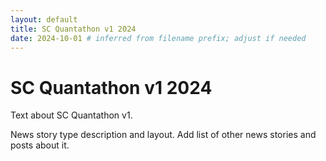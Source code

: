 ```yaml
---
layout: default
title: SC Quantathon v1 2024
date: 2024-10-01 # inferred from filename prefix; adjust if needed
---
```


<main>
  <h1>SC Quantathon v1 2024</h1>
</main>

<section>
  <p>
    Text about SC Quantathon v1.
  </p>
  <p>
    News story type description and layout. Add list of other news stories and posts about it.
  </p>
</section>
